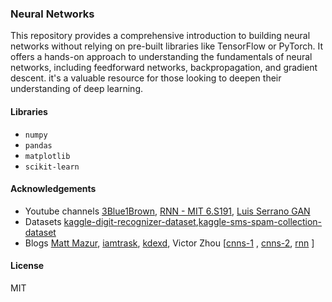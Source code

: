 ### Neural Networks

This repository provides a comprehensive introduction to building neural networks without relying on pre-built libraries like TensorFlow or PyTorch. It offers a hands-on approach to understanding the fundamentals of neural networks, including feedforward networks, backpropagation, and gradient descent. it's a valuable resource for those looking to deepen their understanding of deep learning.

#### Libraries
* `numpy`
* `pandas`
* `matplotlib`
* `scikit-learn`

#### Acknowledgements
* Youtube channels [3Blue1Brown](https://www.youtube.com/playlist?list=PLZHQObOWTQDNU6R1_67000Dx_ZCJB-3pi), [RNN - MIT 6.S191](https://www.youtube.com/watch?v=SEnXr6v2ifU&t=1407s), [Luis Serrano GAN](https://youtu.be/8L11aMN5KY8)
* Datasets [kaggle-digit-recognizer-dataset](https://www.kaggle.com/c/digit-recognizer),[kaggle-sms-spam-collection-dataset](https://www.kaggle.com/uciml/sms-spam-collection-dataset)
* Blogs [Matt Mazur](https://mattmazur.com/2015/03/17/a-step-by-step-backpropagation-example/), [iamtrask](https://iamtrask.github.io/2015/07/12/basic-python-network/), [kdexd](https://github.com/kdexd/digit-classifier), Victor Zhou [[cnns-1](https://victorzhou.com/blog/intro-to-cnns-part-1/) , [cnns-2](https://victorzhou.com/blog/intro-to-cnns-part-2/), [rnn](https://victorzhou.com/blog/intro-to-rnns/) ]

#### License

MIT

